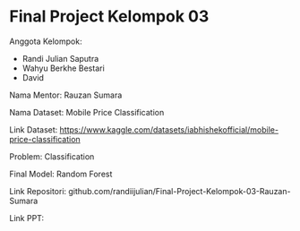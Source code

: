# Final Project Kelompok 03
Anggota Kelompok:
- Randi Julian Saputra 
- Wahyu Berkhe Bestari
- David

Nama Mentor: Rauzan Sumara 

Nama Dataset: Mobile Price Classification

Link Dataset: https://www.kaggle.com/datasets/iabhishekofficial/mobile-price-classification

Problem: Classification

Final Model: Random Forest

Link Repositori: github.com/randiijulian/Final-Project-Kelompok-03-Rauzan-Sumara

Link PPT: <link presentasi dalam google slides> 
